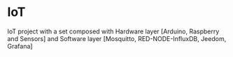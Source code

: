 # IoT
IoT project with a set composed with Hardware layer [Arduino, Raspberry and Sensors] and Software layer [Mosquitto, RED-NODE-InfluxDB, Jeedom, Grafana]
